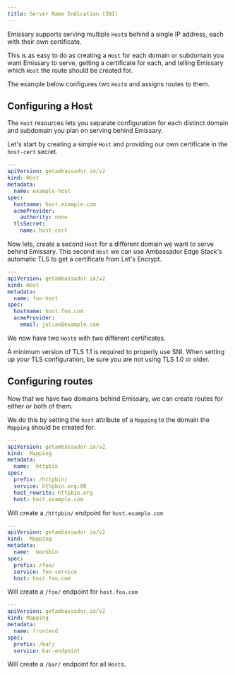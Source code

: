 ```yaml
---
title: Server Name Indication (SNI)
---
```


Emissary supports serving multiple `Host`s behind a single IP address, each
with their own certificate.

This is as easy to do as creating a `Host` for each domain or subdomain you
want Emissary to serve, getting a certificate for each, and telling
Emissary which `Host` the route should be created for.

The example below configures two `Host`s and assigns routes to them.

## Configuring a Host

The `Host` resources lets you separate configuration for each distinct domain
and subdomain you plan on serving behind Emissary.

Let's start by creating a simple `Host` and providing our own certificate in
the `host-cert` secret.

```yaml
---
apiVersion: getambassador.io/v2
kind: Host
metadata:
  name: example-host
spec:
  hostname: host.example.com
  acmeProvider:
    authority: none
  tlsSecret:
    name: host-cert
```

Now lets, create a second `Host` for a different domain we want to serve behind
Emissary. This second `Host` we can use Ambassador Edge Stack's automatic TLS
to get a certificate from Let's Encrypt.

```yaml
---
apiVersion: getambassador.io/v2
kind: Host
metadata:
  name: foo-host
spec:
  hostname: host.foo.com
  acmeProvider:
    email: julian@example.com
```

We now have two `Host`s with two different certificates.

<Alert severity="info">
  A minimum version of TLS 1.1 is required to properly use SNI. When setting up your TLS configuration, be sure you are not using TLS 1.0 or older.
</Alert>

## Configuring routes

Now that we have two domains behind Emissary, we can create routes for either
or both of them.

We do this by setting the `host` attribute of a `Mapping` to the domain the
`Mapping` should be created for.

```yaml
---
apiVersion: getambassador.io/v2
kind:  Mapping
metadata:
  name:  httpbin
spec:
  prefix: /httpbin/
  service: httpbin.org:80
  host_rewrite: httpbin.org
  host: host.example.com
```
Will create a `/httpbin/` endpoint for `host.example.com`
```yaml
---
apiVersion: getambassador.io/v2
kind:  Mapping
metadata:
  name:  mockbin
spec:
  prefix: /foo/
  service: foo-service
  host: host.foo.com
```
Will create a `/foo/` endpoint for `host.foo.com`

```yaml
---
apiVersion: getambassador.io/v2
kind: Mapping
metadata:
  name: frontend
spec:
  prefix: /bar/
  service: bar-endpoint
```
Will create a `/bar/` endpoint for all `Host`s.
